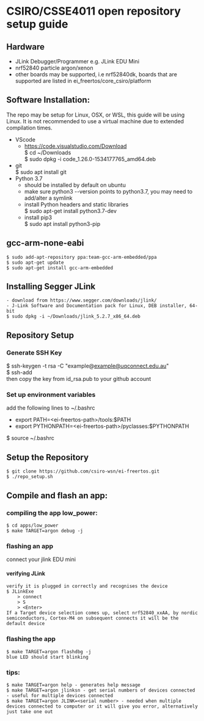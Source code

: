 # CSIRO/CSSE4011 open repository setup guide

## Hardware
* JLink Debugger/Programmer e.g. JLink EDU Mini
* nrf52840 particle argon/xenon
* other boards may be supported, i.e nrf52840dk, boards that are supported are listed in ei_freertos/core_csiro/platform

## Software Installation:

The repo may be setup for Linux, OSX, or WSL, this guide will be using Linux. It is not recommended to use a virtual machine due to extended compilation times.

* VScode
    - https://code.visualstudio.com/Download  
    $ cd ~/Downloads  
    $ sudo dpkg -i code_1.26.0-1534177765_amd64.deb
* git  
    $ sudo apt install git
* Python 3.7
    - should be installed by default on ubuntu
    - make sure python3 --version points to python3.7, you may need to add/alter a symlink
    - install Python headers and static libraries   
        $ sudo apt-get install python3.7-dev
    - install pip3  
        $ sudo apt install python3-pip  

## gcc-arm-none-eabi 
    $ sudo add-apt-repository ppa:team-gcc-arm-embedded/ppa  
    $ sudo apt-get update  
    $ sudo apt-get install gcc-arm-embedded  

## Installing Segger JLink
    - download from https://www.segger.com/downloads/jlink/
    - J-Link Software and Documentation pack for Linux, DEB installer, 64-bit  
    $ sudo dpkg -i ~/Downloads/jlink_5.2.7_x86_64.deb


## Repository Setup

### Generate SSH Key
$ ssh-keygen -t rsa -C "example@example@uqconnect.edu.au"  
$ ssh-add  
then copy the key from id_rsa.pub to your github account

### Set up environment variables

add the following lines to ~/.bashrc 

- export PATH=<ei-freertos-path\>/tools:$PATH
- export PYTHONPATH=<ei-freertos-path\>/pyclasses:$PYTHONPATH

$ source ~/.bashrc

## Setup the Repository

    $ git clone https://github.com/csiro-wsn/ei-freertos.git  
    $ ./repo_setup.sh

## Compile and flash an app:

### compiling the app low_power:
    $ cd apps/low_power  
    $ make TARGET=argon debug -j

### flashing an app
connect your jlink EDU mini  
#### verifying JLink
    verify it is plugged in correctly and recognises the device
    $ JLinkExe
        > connect
        > S
        > <Enter>
    If a Target device selection comes up, select nrf52840_xxAA, by nordic semiconductors, Cortex-M4 on subsequent connects it will be the default device

### flashing the app
    $ make TARGET=argon flashdbg -j   
    blue LED should start blinking

### tips:
    $ make TARGET=argon help - generates help message  
    $ make TARGET=argon jlinksn - get serial numbers of devices connected - useful for multiple devices connected  
    $ make TARGET=argon JLINK=<serial number> - needed when multiple devices connected to computer or it will give you error, alternatively just take one out



